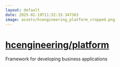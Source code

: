 ```yaml
---
layout: default
date: 2025-02-19T11:52:33.347363
image: assets/hcengineering_platform_cropped.png
---
```


# [hcengineering/platform](https://github.com/hcengineering/platform)

Framework for developing business applications 
